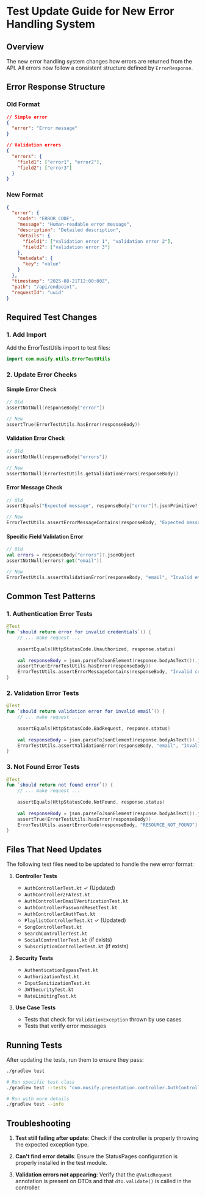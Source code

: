 # Test Update Guide for New Error Handling System

## Overview
The new error handling system changes how errors are returned from the API. All errors now follow a consistent structure defined by `ErrorResponse`.

## Error Response Structure

### Old Format
```json
// Simple error
{
  "error": "Error message"
}

// Validation errors
{
  "errors": {
    "field1": ["error1", "error2"],
    "field2": ["error3"]
  }
}
```

### New Format
```json
{
  "error": {
    "code": "ERROR_CODE",
    "message": "Human-readable error message",
    "description": "Detailed description",
    "details": {
      "field1": ["validation error 1", "validation error 2"],
      "field2": ["validation error 3"]
    },
    "metadata": {
      "key": "value"
    }
  },
  "timestamp": "2025-08-21T12:00:00Z",
  "path": "/api/endpoint",
  "requestId": "uuid"
}
```

## Required Test Changes

### 1. Add Import
Add the ErrorTestUtils import to test files:
```kotlin
import com.musify.utils.ErrorTestUtils
```

### 2. Update Error Checks

#### Simple Error Check
```kotlin
// Old
assertNotNull(responseBody["error"])

// New
assertTrue(ErrorTestUtils.hasError(responseBody))
```

#### Validation Error Check
```kotlin
// Old
assertNotNull(responseBody["errors"])

// New
assertNotNull(ErrorTestUtils.getValidationErrors(responseBody))
```

#### Error Message Check
```kotlin
// Old
assertEquals("Expected message", responseBody["error"]?.jsonPrimitive?.content)

// New
ErrorTestUtils.assertErrorMessageContains(responseBody, "Expected message")
```

#### Specific Field Validation Error
```kotlin
// Old
val errors = responseBody["errors"]?.jsonObject
assertNotNull(errors?.get("email"))

// New
ErrorTestUtils.assertValidationError(responseBody, "email", "Invalid email format")
```

## Common Test Patterns

### 1. Authentication Error Tests
```kotlin
@Test
fun `should return error for invalid credentials`() {
    // ... make request ...
    
    assertEquals(HttpStatusCode.Unauthorized, response.status)
    
    val responseBody = json.parseToJsonElement(response.bodyAsText()).jsonObject
    assertTrue(ErrorTestUtils.hasError(responseBody))
    ErrorTestUtils.assertErrorMessageContains(responseBody, "Invalid credentials")
}
```

### 2. Validation Error Tests
```kotlin
@Test
fun `should return validation error for invalid email`() {
    // ... make request ...
    
    assertEquals(HttpStatusCode.BadRequest, response.status)
    
    val responseBody = json.parseToJsonElement(response.bodyAsText()).jsonObject
    ErrorTestUtils.assertValidationError(responseBody, "email", "Invalid email format")
}
```

### 3. Not Found Error Tests
```kotlin
@Test
fun `should return not found error`() {
    // ... make request ...
    
    assertEquals(HttpStatusCode.NotFound, response.status)
    
    val responseBody = json.parseToJsonElement(response.bodyAsText()).jsonObject
    assertTrue(ErrorTestUtils.hasError(responseBody))
    ErrorTestUtils.assertErrorCode(responseBody, "RESOURCE_NOT_FOUND")
}
```

## Files That Need Updates

The following test files need to be updated to handle the new error format:

1. **Controller Tests**
   - `AuthControllerTest.kt` ✓ (Updated)
   - `AuthController2FATest.kt`
   - `AuthControllerEmailVerificationTest.kt`
   - `AuthControllerPasswordResetTest.kt`
   - `AuthControllerOAuthTest.kt`
   - `PlaylistControllerTest.kt` ✓ (Updated)
   - `SongControllerTest.kt`
   - `SearchControllerTest.kt`
   - `SocialControllerTest.kt` (if exists)
   - `SubscriptionControllerTest.kt` (if exists)

2. **Security Tests**
   - `AuthenticationBypassTest.kt`
   - `AuthorizationTest.kt`
   - `InputSanitizationTest.kt`
   - `JWTSecurityTest.kt`
   - `RateLimitingTest.kt`

3. **Use Case Tests**
   - Tests that check for `ValidationException` thrown by use cases
   - Tests that verify error messages

## Running Tests

After updating the tests, run them to ensure they pass:

```bash
./gradlew test

# Run specific test class
./gradlew test --tests "com.musify.presentation.controller.AuthControllerTest"

# Run with more details
./gradlew test --info
```

## Troubleshooting

1. **Test still failing after update**: Check if the controller is properly throwing the expected exception type.

2. **Can't find error details**: Ensure the StatusPages configuration is properly installed in the test module.

3. **Validation errors not appearing**: Verify that the `@ValidRequest` annotation is present on DTOs and that `dto.validate()` is called in the controller.
